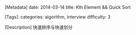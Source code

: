 [Metadata]
date: 2014-03-14
title: Kth Element && Quick Sort

[Tags]:
categories: algorithm, interview
difficulty: 3

[Description]
快速排序与快速划分


